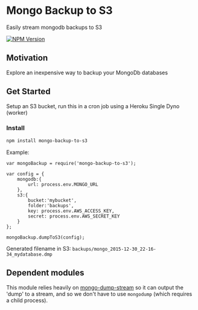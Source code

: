 # Mongo Backup to S3
Easily stream mongodb backups to S3

[![NPM Version][npm-image]][npm-url]

## Motivation
Explore an inexpensive way to backup your MongoDb databases

## Get Started
Setup an S3 bucket, run this in a cron job using a Heroku Single Dyno (worker)

### Install
```sh
npm install mongo-backup-to-s3
```

Example:
```
var mongoBackup = require('mongo-backup-to-s3');

var config = {
    mongodb:{
        url: process.env.MONGO_URL
    },
    s3:{
        bucket:'mybucket',
        folder:'backups',
        key: process.env.AWS_ACCESS_KEY,
        secret: process.env.AWS_SECRET_KEY
    }
};

mongoBackup.dumpToS3(config);
```

Generated filename in S3: `backups/mongo_2015-12-30_22-16-34_mydatabase.dmp`

## Dependent modules
This module relies heavily on [mongo-dump-stream](https://github.com/punkave/mongo-dump-stream) so it can output the 'dump' to a stream, and so we don't have to use `mongodump` (which requires a child process).

[npm-image]: https://img.shields.io/npm/v/mongo-backup-to-s3.svg
[npm-url]: https://npmjs.org/package/mongo-backup-to-s3

